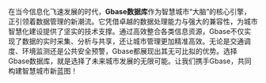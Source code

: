 在当今信息化飞速发展的时代，**Gbase数据库**作为智慧城市“大脑”的核心引擎，正引领着数据管理的新潮流。它凭借卓越的数据处理能力与强大的兼容性，为城市智慧化建设提供了坚实的技术支撑。通过高效整合各类信息资源，Gbase不仅实现了数据的实时采集、分析与共享，还让城市管理更加精准高效。无论是交通调度、环境监测还是公共安全预警，Gbase都展现出其无可比拟的优势。选择Gbase数据库，就是选择了未来城市发展的无限可能。让我们携手Gbase，共同构建智慧城市新蓝图！